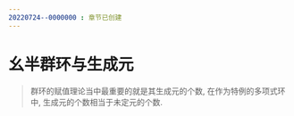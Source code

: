 ```yaml
---
20220724--0000000 : 章节已创建
---
```

# 幺半群环与生成元
> 群环的赋值理论当中最重要的就是其生成元的个数, 在作为特例的多项式环中, 生成元的个数相当于未定元的个数. 

